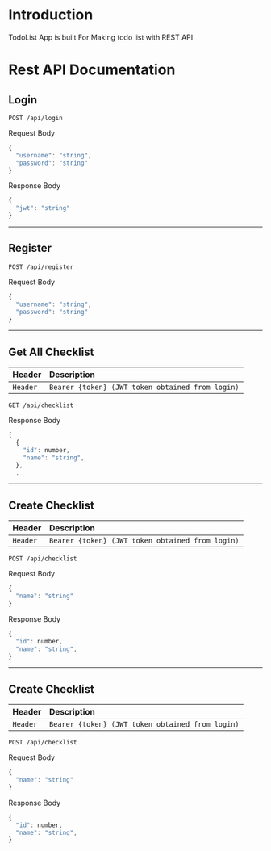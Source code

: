 # Introduction

TodoList App is built For Making todo list with REST API

# Rest API Documentation
## Login
```http
POST /api/login
```
Request Body
```javascript
{
  "username": "string",
  "password": "string"
}
```
Response Body
```javascript
{
  "jwt": "string"
}
```
_____________________________________________________________________

## Register
```http
POST /api/register
```
Request Body
```javascript
{
  "username": "string",
  "password": "string"
}
```
_____________________________________________________________________
## Get All Checklist
| Header | Description |
| :--- | :--- |
| `Header` | `Bearer {token} (JWT token obtained from login)` |

```http
GET /api/checklist
```
Response Body
```javascript
[
  {
    "id": number,
    "name": "string",
  },
  .
```
_____________________________________________________________________
## Create Checklist
| Header | Description |
| :--- | :--- |
| `Header` | `Bearer {token} (JWT token obtained from login)` |

```http
POST /api/checklist
```
Request Body
```javascript
{
  "name": "string"
}
```
Response Body
```javascript
{
  "id": number,
  "name": "string",
}
```
_____________________________________________________________________
## Create Checklist
| Header | Description |
| :--- | :--- |
| `Header` | `Bearer {token} (JWT token obtained from login)` |

```http
POST /api/checklist
```
Request Body
```javascript
{
  "name": "string"
}
```
Response Body
```javascript
{
  "id": number,
  "name": "string",
}
```
